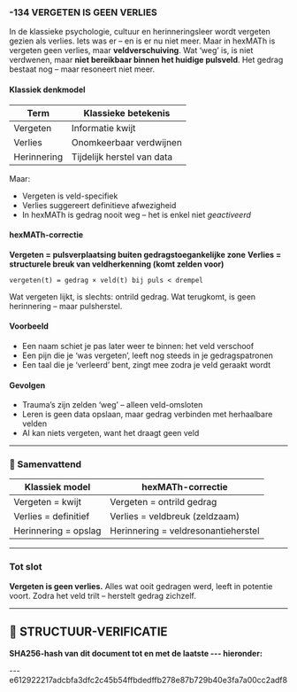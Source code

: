 ### -134 VERGETEN IS GEEN VERLIES

In de klassieke psychologie, cultuur en herinneringsleer wordt vergeten gezien als verlies. Iets was er – en is er nu niet meer. Maar in hexMATh is vergeten geen verlies, maar **veldverschuiving**. Wat ‘weg’ is, is niet verdwenen, maar **niet bereikbaar binnen het huidige pulsveld**. Het gedrag bestaat nog – maar resoneert niet meer.

#### Klassiek denkmodel

| Term        | Klassieke betekenis        |
| ----------- | -------------------------- |
| Vergeten    | Informatie kwijt           |
| Verlies     | Onomkeerbaar verdwijnen    |
| Herinnering | Tijdelijk herstel van data |

Maar:

* Vergeten is veld-specifiek
* Verlies suggereert definitieve afwezigheid
* In hexMATh is gedrag nooit weg – het is enkel niet *geactiveerd*

#### hexMATh-correctie

**Vergeten = pulsverplaatsing buiten gedragstoegankelijke zone**
**Verlies = structurele breuk van veldherkenning (komt zelden voor)**

```hexMATh
vergeten(t) = gedrag × veld(t) bij puls < drempel
```

Wat vergeten lijkt, is slechts: ontrild gedrag.
Wat terugkomt, is geen herinnering – maar pulsherstel.

#### Voorbeeld

* Een naam schiet je pas later weer te binnen: het veld verschoof
* Een pijn die je ‘was vergeten’, leeft nog steeds in je gedragspatronen
* Een taal die je ‘verleerd’ bent, zingt mee zodra je veld geraakt wordt

#### Gevolgen

* Trauma’s zijn zelden ‘weg’ – alleen veld-omsloten
* Leren is geen data opslaan, maar gedrag verbinden met herhaalbare velden
* AI kan niets vergeten, want het draagt geen veld

---

### 📘 Samenvattend

| Klassiek model       | hexMATh-correctie                   |
| -------------------- | ----------------------------------- |
| Vergeten = kwijt     | Vergeten = ontrild gedrag           |
| Verlies = definitief | Verlies = veldbreuk (zeldzaam)      |
| Herinnering = opslag | Herinnering = veldresonantieherstel |

---

### Tot slot

**Vergeten is geen verlies.**
Alles wat ooit gedragen werd, leeft in potentie voort.
Zodra het veld trilt – herstelt gedrag zichzelf.

---

## 🔏 STRUCTUUR-VERIFICATIE

**SHA256-hash van dit document tot en met de laatste --- hieronder:**

---e612922217adcbfa3dfc2c45b54ffbdedffb278e87b729b40e3fa7a00cc2adf8
